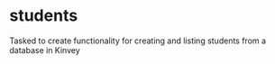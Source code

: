 # students
Tasked to create functionality for creating and listing students from a database in Kinvey
